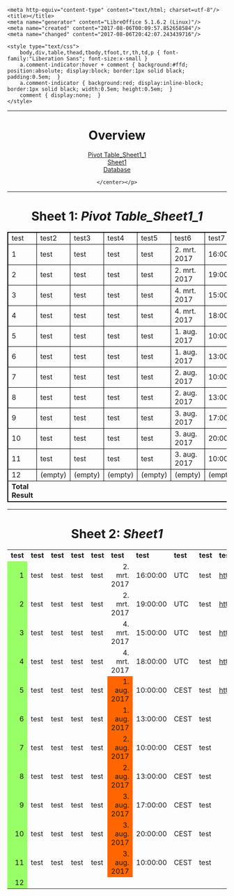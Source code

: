 <html>
<head>
	
	<meta http-equiv="content-type" content="text/html; charset=utf-8"/>
	<title></title>
	<meta name="generator" content="LibreOffice 5.1.6.2 (Linux)"/>
	<meta name="created" content="2017-08-06T00:09:57.852658584"/>
	<meta name="changed" content="2017-08-06T20:42:07.243439716"/>
	
	<style type="text/css">
		body,div,table,thead,tbody,tfoot,tr,th,td,p { font-family:"Liberation Sans"; font-size:x-small }
		a.comment-indicator:hover + comment { background:#ffd; position:absolute; display:block; border:1px solid black; padding:0.5em;  } 
		a.comment-indicator { background:red; display:inline-block; border:1px solid black; width:0.5em; height:0.5em;  } 
		comment { display:none;  } 
	</style>
	
</head>

<body>
<hr>
	<p><center>
		<h1>Overview</h1>
		<A HREF="#table0">Pivot Table_Sheet1_1</A><br>
		<A HREF="#table1">Sheet1</A><br>
		<A HREF="#table2">Database</A><br>
		
	</center></p>
<hr>
<A NAME="table0"><h1>Sheet 1: <em>Pivot Table_Sheet1_1</em></h1></A>
<table cellspacing="0" border="0">
	<colgroup width="87"></colgroup>
	<colgroup span="4" width="57"></colgroup>
	<colgroup width="86"></colgroup>
	<colgroup width="63"></colgroup>
	<colgroup span="2" width="57"></colgroup>
	<colgroup width="553"></colgroup>
	<colgroup span="2" width="57"></colgroup>
	<colgroup width="125"></colgroup>
	<colgroup width="57"></colgroup>
	<colgroup width="283"></colgroup>
	<colgroup span="2" width="57"></colgroup>
	<tr>
		<td style="border-top: 2px solid #000000; border-bottom: 1px solid #000000; border-left: 2px solid #000000; border-right: 1px solid #000000" height="17" align="left">test</td>
		<td style="border-top: 2px solid #000000; border-bottom: 1px solid #000000; border-left: 1px solid #000000; border-right: 1px solid #000000" align="left">test2</td>
		<td style="border-top: 2px solid #000000; border-bottom: 1px solid #000000; border-left: 1px solid #000000; border-right: 1px solid #000000" align="left">test3</td>
		<td style="border-top: 2px solid #000000; border-bottom: 1px solid #000000; border-left: 1px solid #000000; border-right: 1px solid #000000" align="left">test4</td>
		<td style="border-top: 2px solid #000000; border-bottom: 1px solid #000000; border-left: 1px solid #000000; border-right: 1px solid #000000" align="left">test5</td>
		<td style="border-top: 2px solid #000000; border-bottom: 1px solid #000000; border-left: 1px solid #000000; border-right: 1px solid #000000" align="left">test6</td>
		<td style="border-top: 2px solid #000000; border-bottom: 1px solid #000000; border-left: 1px solid #000000; border-right: 1px solid #000000" align="left">test7</td>
		<td style="border-top: 2px solid #000000; border-bottom: 1px solid #000000; border-left: 1px solid #000000; border-right: 1px solid #000000" align="left">test8</td>
		<td style="border-top: 2px solid #000000; border-bottom: 1px solid #000000; border-left: 1px solid #000000; border-right: 1px solid #000000" align="left">test9</td>
		<td style="border-top: 2px solid #000000; border-bottom: 1px solid #000000; border-left: 1px solid #000000; border-right: 1px solid #000000" align="left">test10</td>
		<td style="border-top: 2px solid #000000; border-bottom: 1px solid #000000; border-left: 1px solid #000000; border-right: 1px solid #000000" align="left">test11</td>
		<td style="border-top: 2px solid #000000; border-bottom: 1px solid #000000; border-left: 1px solid #000000; border-right: 1px solid #000000" align="left">test12</td>
		<td style="border-top: 2px solid #000000; border-bottom: 1px solid #000000; border-left: 1px solid #000000; border-right: 1px solid #000000" align="left">test13</td>
		<td style="border-top: 2px solid #000000; border-bottom: 1px solid #000000; border-left: 1px solid #000000; border-right: 1px solid #000000" align="left">test14</td>
		<td style="border-top: 2px solid #000000; border-bottom: 1px solid #000000; border-left: 1px solid #000000; border-right: 1px solid #000000" align="left">test15</td>
		<td style="border-top: 2px solid #000000; border-bottom: 1px solid #000000; border-left: 1px solid #000000; border-right: 1px solid #000000" align="left">test32</td>
		<td style="border-top: 2px solid #000000; border-bottom: 1px solid #000000; border-left: 1px solid #000000; border-right: 2px solid #000000" align="left">(empty)</td>
	</tr>
	<tr>
		<td style="border-top: 1px solid #000000; border-bottom: 1px solid #000000; border-left: 2px solid #000000; border-right: 1px solid #000000" height="17" align="left" sdval="1" sdnum="1043;">1</td>
		<td style="border-top: 1px solid #000000; border-bottom: 1px solid #000000; border-left: 1px solid #000000; border-right: 1px solid #000000" align="left">test</td>
		<td style="border-top: 1px solid #000000; border-bottom: 1px solid #000000; border-left: 1px solid #000000; border-right: 1px solid #000000" align="left">test</td>
		<td style="border-top: 1px solid #000000; border-bottom: 1px solid #000000; border-left: 1px solid #000000; border-right: 1px solid #000000" align="left">test</td>
		<td style="border-top: 1px solid #000000; border-bottom: 1px solid #000000; border-left: 1px solid #000000; border-right: 1px solid #000000" align="left">test</td>
		<td style="border-top: 1px solid #000000; border-bottom: 1px solid #000000; border-left: 1px solid #000000; border-right: 1px solid #000000" align="left" sdnum="1043;0;D. MMM. JJJJ">2. mrt. 2017</td>
		<td style="border-top: 1px solid #000000; border-bottom: 1px solid #000000; border-left: 1px solid #000000; border-right: 1px solid #000000" align="left" sdval="0,666666666666667" sdnum="1043;0;UU:MM:SS">16:00:00</td>
		<td style="border-top: 1px solid #000000; border-bottom: 1px solid #000000; border-left: 1px solid #000000; border-right: 1px solid #000000" align="left">UTC</td>
		<td style="border-top: 1px solid #000000; border-bottom: 1px solid #000000; border-left: 1px solid #000000; border-right: 1px solid #000000" align="left">test</td>
		<td style="border-top: 1px solid #000000; border-bottom: 1px solid #000000; border-left: 1px solid #000000; border-right: 1px solid #000000" align="left">http://www.test.com/test/test/_/id/testtesttesttesttesttesttesttesttesttesttesttesttesttesttest</td>
		<td style="border-top: 1px solid #000000; border-bottom: 1px solid #000000; border-left: 1px solid #000000; border-right: 1px solid #000000" align="left" sdval="2" sdnum="1043;">2</td>
		<td style="border-top: 1px solid #000000; border-bottom: 1px solid #000000; border-left: 1px solid #000000; border-right: 1px solid #000000" align="left">test</td>
		<td style="border-top: 1px solid #000000; border-bottom: 1px solid #000000; border-left: 1px solid #000000; border-right: 1px solid #000000" align="left">testtesttesttesttest</td>
		<td style="border-top: 1px solid #000000; border-bottom: 1px solid #000000; border-left: 1px solid #000000; border-right: 1px solid #000000" align="left">test</td>
		<td style="border-top: 1px solid #000000; border-bottom: 1px solid #000000; border-left: 1px solid #000000; border-right: 1px solid #000000" align="left">testtesttesttesttesttesttesttesttesttesttesttest</td>
		<td style="border-top: 1px solid #000000; border-bottom: 1px solid #000000; border-left: 1px solid #000000; border-right: 1px solid #000000" align="left">test</td>
		<td style="border-top: 1px solid #000000; border-bottom: 1px solid #000000; border-left: 1px solid #000000; border-right: 2px solid #000000" align="left"><br></td>
	</tr>
	<tr>
		<td style="border-top: 1px solid #000000; border-bottom: 1px solid #000000; border-left: 2px solid #000000; border-right: 1px solid #000000" height="17" align="left" sdval="2" sdnum="1043;">2</td>
		<td style="border-top: 1px solid #000000; border-bottom: 1px solid #000000; border-left: 1px solid #000000; border-right: 1px solid #000000" align="left">test</td>
		<td style="border-top: 1px solid #000000; border-bottom: 1px solid #000000; border-left: 1px solid #000000; border-right: 1px solid #000000" align="left">test</td>
		<td style="border-top: 1px solid #000000; border-bottom: 1px solid #000000; border-left: 1px solid #000000; border-right: 1px solid #000000" align="left">test</td>
		<td style="border-top: 1px solid #000000; border-bottom: 1px solid #000000; border-left: 1px solid #000000; border-right: 1px solid #000000" align="left">test</td>
		<td style="border-top: 1px solid #000000; border-bottom: 1px solid #000000; border-left: 1px solid #000000; border-right: 1px solid #000000" align="left" sdnum="1043;0;D. MMM. JJJJ">2. mrt. 2017</td>
		<td style="border-top: 1px solid #000000; border-bottom: 1px solid #000000; border-left: 1px solid #000000; border-right: 1px solid #000000" align="left" sdval="0,791666666666667" sdnum="1043;0;UU:MM:SS">19:00:00</td>
		<td style="border-top: 1px solid #000000; border-bottom: 1px solid #000000; border-left: 1px solid #000000; border-right: 1px solid #000000" align="left">UTC</td>
		<td style="border-top: 1px solid #000000; border-bottom: 1px solid #000000; border-left: 1px solid #000000; border-right: 1px solid #000000" align="left">test</td>
		<td style="border-top: 1px solid #000000; border-bottom: 1px solid #000000; border-left: 1px solid #000000; border-right: 1px solid #000000" align="left">http://www.test.com/test/test/_/id/testtesttesttesttesttesttesttesttesttesttesttesttesttesttest</td>
		<td style="border-top: 1px solid #000000; border-bottom: 1px solid #000000; border-left: 1px solid #000000; border-right: 1px solid #000000" align="left" sdval="2" sdnum="1043;">2</td>
		<td style="border-top: 1px solid #000000; border-bottom: 1px solid #000000; border-left: 1px solid #000000; border-right: 1px solid #000000" align="left">test</td>
		<td style="border-top: 1px solid #000000; border-bottom: 1px solid #000000; border-left: 1px solid #000000; border-right: 1px solid #000000" align="left">testtesttesttesttest</td>
		<td style="border-top: 1px solid #000000; border-bottom: 1px solid #000000; border-left: 1px solid #000000; border-right: 1px solid #000000" align="left">test</td>
		<td style="border-top: 1px solid #000000; border-bottom: 1px solid #000000; border-left: 1px solid #000000; border-right: 1px solid #000000" align="left">testtesttesttesttesttesttesttesttesttesttesttest</td>
		<td style="border-top: 1px solid #000000; border-bottom: 1px solid #000000; border-left: 1px solid #000000; border-right: 1px solid #000000" align="left">test</td>
		<td style="border-top: 1px solid #000000; border-bottom: 1px solid #000000; border-left: 1px solid #000000; border-right: 2px solid #000000" align="left"><br></td>
	</tr>
	<tr>
		<td style="border-top: 1px solid #000000; border-bottom: 1px solid #000000; border-left: 2px solid #000000; border-right: 1px solid #000000" height="17" align="left" sdval="3" sdnum="1043;">3</td>
		<td style="border-top: 1px solid #000000; border-bottom: 1px solid #000000; border-left: 1px solid #000000; border-right: 1px solid #000000" align="left">test</td>
		<td style="border-top: 1px solid #000000; border-bottom: 1px solid #000000; border-left: 1px solid #000000; border-right: 1px solid #000000" align="left">test</td>
		<td style="border-top: 1px solid #000000; border-bottom: 1px solid #000000; border-left: 1px solid #000000; border-right: 1px solid #000000" align="left">test</td>
		<td style="border-top: 1px solid #000000; border-bottom: 1px solid #000000; border-left: 1px solid #000000; border-right: 1px solid #000000" align="left">test</td>
		<td style="border-top: 1px solid #000000; border-bottom: 1px solid #000000; border-left: 1px solid #000000; border-right: 1px solid #000000" align="left" sdnum="1043;0;D. MMM. JJJJ">4. mrt. 2017</td>
		<td style="border-top: 1px solid #000000; border-bottom: 1px solid #000000; border-left: 1px solid #000000; border-right: 1px solid #000000" align="left" sdval="0,625" sdnum="1043;0;UU:MM:SS">15:00:00</td>
		<td style="border-top: 1px solid #000000; border-bottom: 1px solid #000000; border-left: 1px solid #000000; border-right: 1px solid #000000" align="left">UTC</td>
		<td style="border-top: 1px solid #000000; border-bottom: 1px solid #000000; border-left: 1px solid #000000; border-right: 1px solid #000000" align="left">test</td>
		<td style="border-top: 1px solid #000000; border-bottom: 1px solid #000000; border-left: 1px solid #000000; border-right: 1px solid #000000" align="left">http://www.test.com/test/test/_/id/testtesttesttesttesttesttesttesttesttesttesttesttesttesttest</td>
		<td style="border-top: 1px solid #000000; border-bottom: 1px solid #000000; border-left: 1px solid #000000; border-right: 1px solid #000000" align="left" sdval="2" sdnum="1043;">2</td>
		<td style="border-top: 1px solid #000000; border-bottom: 1px solid #000000; border-left: 1px solid #000000; border-right: 1px solid #000000" align="left">test</td>
		<td style="border-top: 1px solid #000000; border-bottom: 1px solid #000000; border-left: 1px solid #000000; border-right: 1px solid #000000" align="left">testtesttesttesttest</td>
		<td style="border-top: 1px solid #000000; border-bottom: 1px solid #000000; border-left: 1px solid #000000; border-right: 1px solid #000000" align="left">test</td>
		<td style="border-top: 1px solid #000000; border-bottom: 1px solid #000000; border-left: 1px solid #000000; border-right: 1px solid #000000" align="left">testtesttesttesttesttesttesttesttesttesttesttest</td>
		<td style="border-top: 1px solid #000000; border-bottom: 1px solid #000000; border-left: 1px solid #000000; border-right: 1px solid #000000" align="left">test</td>
		<td style="border-top: 1px solid #000000; border-bottom: 1px solid #000000; border-left: 1px solid #000000; border-right: 2px solid #000000" align="left"><br></td>
	</tr>
	<tr>
		<td style="border-top: 1px solid #000000; border-bottom: 1px solid #000000; border-left: 2px solid #000000; border-right: 1px solid #000000" height="17" align="left" sdval="4" sdnum="1043;">4</td>
		<td style="border-top: 1px solid #000000; border-bottom: 1px solid #000000; border-left: 1px solid #000000; border-right: 1px solid #000000" align="left">test</td>
		<td style="border-top: 1px solid #000000; border-bottom: 1px solid #000000; border-left: 1px solid #000000; border-right: 1px solid #000000" align="left">test</td>
		<td style="border-top: 1px solid #000000; border-bottom: 1px solid #000000; border-left: 1px solid #000000; border-right: 1px solid #000000" align="left">test</td>
		<td style="border-top: 1px solid #000000; border-bottom: 1px solid #000000; border-left: 1px solid #000000; border-right: 1px solid #000000" align="left">test</td>
		<td style="border-top: 1px solid #000000; border-bottom: 1px solid #000000; border-left: 1px solid #000000; border-right: 1px solid #000000" align="left" sdnum="1043;0;D. MMM. JJJJ">4. mrt. 2017</td>
		<td style="border-top: 1px solid #000000; border-bottom: 1px solid #000000; border-left: 1px solid #000000; border-right: 1px solid #000000" align="left" sdval="0,75" sdnum="1043;0;UU:MM:SS">18:00:00</td>
		<td style="border-top: 1px solid #000000; border-bottom: 1px solid #000000; border-left: 1px solid #000000; border-right: 1px solid #000000" align="left">UTC</td>
		<td style="border-top: 1px solid #000000; border-bottom: 1px solid #000000; border-left: 1px solid #000000; border-right: 1px solid #000000" align="left">test</td>
		<td style="border-top: 1px solid #000000; border-bottom: 1px solid #000000; border-left: 1px solid #000000; border-right: 1px solid #000000" align="left">http://www.test.com/test/test/_/id/testtesttesttesttesttesttesttesttesttesttesttesttesttesttest</td>
		<td style="border-top: 1px solid #000000; border-bottom: 1px solid #000000; border-left: 1px solid #000000; border-right: 1px solid #000000" align="left" sdval="2" sdnum="1043;">2</td>
		<td style="border-top: 1px solid #000000; border-bottom: 1px solid #000000; border-left: 1px solid #000000; border-right: 1px solid #000000" align="left">test</td>
		<td style="border-top: 1px solid #000000; border-bottom: 1px solid #000000; border-left: 1px solid #000000; border-right: 1px solid #000000" align="left">testtesttesttesttest</td>
		<td style="border-top: 1px solid #000000; border-bottom: 1px solid #000000; border-left: 1px solid #000000; border-right: 1px solid #000000" align="left">test</td>
		<td style="border-top: 1px solid #000000; border-bottom: 1px solid #000000; border-left: 1px solid #000000; border-right: 1px solid #000000" align="left">testtesttesttesttesttesttesttesttesttesttesttest</td>
		<td style="border-top: 1px solid #000000; border-bottom: 1px solid #000000; border-left: 1px solid #000000; border-right: 1px solid #000000" align="left">test</td>
		<td style="border-top: 1px solid #000000; border-bottom: 1px solid #000000; border-left: 1px solid #000000; border-right: 2px solid #000000" align="left"><br></td>
	</tr>
	<tr>
		<td style="border-top: 1px solid #000000; border-bottom: 1px solid #000000; border-left: 2px solid #000000; border-right: 1px solid #000000" height="17" align="left" sdval="5" sdnum="1043;">5</td>
		<td style="border-top: 1px solid #000000; border-bottom: 1px solid #000000; border-left: 1px solid #000000; border-right: 1px solid #000000" align="left">test</td>
		<td style="border-top: 1px solid #000000; border-bottom: 1px solid #000000; border-left: 1px solid #000000; border-right: 1px solid #000000" align="left">test</td>
		<td style="border-top: 1px solid #000000; border-bottom: 1px solid #000000; border-left: 1px solid #000000; border-right: 1px solid #000000" align="left">test</td>
		<td style="border-top: 1px solid #000000; border-bottom: 1px solid #000000; border-left: 1px solid #000000; border-right: 1px solid #000000" align="left">test</td>
		<td style="border-top: 1px solid #000000; border-bottom: 1px solid #000000; border-left: 1px solid #000000; border-right: 1px solid #000000" align="left" sdnum="1043;0;D. MMM. JJJJ">1. aug. 2017</td>
		<td style="border-top: 1px solid #000000; border-bottom: 1px solid #000000; border-left: 1px solid #000000; border-right: 1px solid #000000" align="left" sdval="0,416666666666667" sdnum="1043;0;UU:MM:SS">10:00:00</td>
		<td style="border-top: 1px solid #000000; border-bottom: 1px solid #000000; border-left: 1px solid #000000; border-right: 1px solid #000000" align="left">CEST</td>
		<td style="border-top: 1px solid #000000; border-bottom: 1px solid #000000; border-left: 1px solid #000000; border-right: 1px solid #000000" align="left">test</td>
		<td style="border-top: 1px solid #000000; border-bottom: 1px solid #000000; border-left: 1px solid #000000; border-right: 1px solid #000000" align="left">http://www.test.com/test/test/_/id/testtesttesttesttesttesttesttesttesttesttesttesttesttesttest</td>
		<td style="border-top: 1px solid #000000; border-bottom: 1px solid #000000; border-left: 1px solid #000000; border-right: 1px solid #000000" align="left" sdval="2" sdnum="1043;">2</td>
		<td style="border-top: 1px solid #000000; border-bottom: 1px solid #000000; border-left: 1px solid #000000; border-right: 1px solid #000000" align="left">test</td>
		<td style="border-top: 1px solid #000000; border-bottom: 1px solid #000000; border-left: 1px solid #000000; border-right: 1px solid #000000" align="left">(empty)</td>
		<td style="border-top: 1px solid #000000; border-bottom: 1px solid #000000; border-left: 1px solid #000000; border-right: 1px solid #000000" align="left">test</td>
		<td style="border-top: 1px solid #000000; border-bottom: 1px solid #000000; border-left: 1px solid #000000; border-right: 1px solid #000000" align="left">(empty)</td>
		<td style="border-top: 1px solid #000000; border-bottom: 1px solid #000000; border-left: 1px solid #000000; border-right: 1px solid #000000" align="left">(empty)</td>
		<td style="border-top: 1px solid #000000; border-bottom: 1px solid #000000; border-left: 1px solid #000000; border-right: 2px solid #000000" align="left"><br></td>
	</tr>
	<tr>
		<td style="border-top: 1px solid #000000; border-bottom: 1px solid #000000; border-left: 2px solid #000000; border-right: 1px solid #000000" height="17" align="left" sdval="6" sdnum="1043;">6</td>
		<td style="border-top: 1px solid #000000; border-bottom: 1px solid #000000; border-left: 1px solid #000000; border-right: 1px solid #000000" align="left">test</td>
		<td style="border-top: 1px solid #000000; border-bottom: 1px solid #000000; border-left: 1px solid #000000; border-right: 1px solid #000000" align="left">test</td>
		<td style="border-top: 1px solid #000000; border-bottom: 1px solid #000000; border-left: 1px solid #000000; border-right: 1px solid #000000" align="left">test</td>
		<td style="border-top: 1px solid #000000; border-bottom: 1px solid #000000; border-left: 1px solid #000000; border-right: 1px solid #000000" align="left">test</td>
		<td style="border-top: 1px solid #000000; border-bottom: 1px solid #000000; border-left: 1px solid #000000; border-right: 1px solid #000000" align="left" sdnum="1043;0;D. MMM. JJJJ">1. aug. 2017</td>
		<td style="border-top: 1px solid #000000; border-bottom: 1px solid #000000; border-left: 1px solid #000000; border-right: 1px solid #000000" align="left" sdval="0,541666666666667" sdnum="1043;0;UU:MM:SS">13:00:00</td>
		<td style="border-top: 1px solid #000000; border-bottom: 1px solid #000000; border-left: 1px solid #000000; border-right: 1px solid #000000" align="left">CEST</td>
		<td style="border-top: 1px solid #000000; border-bottom: 1px solid #000000; border-left: 1px solid #000000; border-right: 1px solid #000000" align="left">test</td>
		<td style="border-top: 1px solid #000000; border-bottom: 1px solid #000000; border-left: 1px solid #000000; border-right: 1px solid #000000" align="left">(empty)</td>
		<td style="border-top: 1px solid #000000; border-bottom: 1px solid #000000; border-left: 1px solid #000000; border-right: 1px solid #000000" align="left" sdval="2" sdnum="1043;">2</td>
		<td style="border-top: 1px solid #000000; border-bottom: 1px solid #000000; border-left: 1px solid #000000; border-right: 1px solid #000000" align="left">test</td>
		<td style="border-top: 1px solid #000000; border-bottom: 1px solid #000000; border-left: 1px solid #000000; border-right: 1px solid #000000" align="left">(empty)</td>
		<td style="border-top: 1px solid #000000; border-bottom: 1px solid #000000; border-left: 1px solid #000000; border-right: 1px solid #000000" align="left">test</td>
		<td style="border-top: 1px solid #000000; border-bottom: 1px solid #000000; border-left: 1px solid #000000; border-right: 1px solid #000000" align="left">(empty)</td>
		<td style="border-top: 1px solid #000000; border-bottom: 1px solid #000000; border-left: 1px solid #000000; border-right: 1px solid #000000" align="left">(empty)</td>
		<td style="border-top: 1px solid #000000; border-bottom: 1px solid #000000; border-left: 1px solid #000000; border-right: 2px solid #000000" align="left"><br></td>
	</tr>
	<tr>
		<td style="border-top: 1px solid #000000; border-bottom: 1px solid #000000; border-left: 2px solid #000000; border-right: 1px solid #000000" height="17" align="left" sdval="7" sdnum="1043;">7</td>
		<td style="border-top: 1px solid #000000; border-bottom: 1px solid #000000; border-left: 1px solid #000000; border-right: 1px solid #000000" align="left">test</td>
		<td style="border-top: 1px solid #000000; border-bottom: 1px solid #000000; border-left: 1px solid #000000; border-right: 1px solid #000000" align="left">test</td>
		<td style="border-top: 1px solid #000000; border-bottom: 1px solid #000000; border-left: 1px solid #000000; border-right: 1px solid #000000" align="left">test</td>
		<td style="border-top: 1px solid #000000; border-bottom: 1px solid #000000; border-left: 1px solid #000000; border-right: 1px solid #000000" align="left">test</td>
		<td style="border-top: 1px solid #000000; border-bottom: 1px solid #000000; border-left: 1px solid #000000; border-right: 1px solid #000000" align="left" sdnum="1043;0;D. MMM. JJJJ">2. aug. 2017</td>
		<td style="border-top: 1px solid #000000; border-bottom: 1px solid #000000; border-left: 1px solid #000000; border-right: 1px solid #000000" align="left" sdval="0,416666666666667" sdnum="1043;0;UU:MM:SS">10:00:00</td>
		<td style="border-top: 1px solid #000000; border-bottom: 1px solid #000000; border-left: 1px solid #000000; border-right: 1px solid #000000" align="left">CEST</td>
		<td style="border-top: 1px solid #000000; border-bottom: 1px solid #000000; border-left: 1px solid #000000; border-right: 1px solid #000000" align="left">test</td>
		<td style="border-top: 1px solid #000000; border-bottom: 1px solid #000000; border-left: 1px solid #000000; border-right: 1px solid #000000" align="left">(empty)</td>
		<td style="border-top: 1px solid #000000; border-bottom: 1px solid #000000; border-left: 1px solid #000000; border-right: 1px solid #000000" align="left" sdval="2" sdnum="1043;">2</td>
		<td style="border-top: 1px solid #000000; border-bottom: 1px solid #000000; border-left: 1px solid #000000; border-right: 1px solid #000000" align="left">test</td>
		<td style="border-top: 1px solid #000000; border-bottom: 1px solid #000000; border-left: 1px solid #000000; border-right: 1px solid #000000" align="left">(empty)</td>
		<td style="border-top: 1px solid #000000; border-bottom: 1px solid #000000; border-left: 1px solid #000000; border-right: 1px solid #000000" align="left">test</td>
		<td style="border-top: 1px solid #000000; border-bottom: 1px solid #000000; border-left: 1px solid #000000; border-right: 1px solid #000000" align="left">(empty)</td>
		<td style="border-top: 1px solid #000000; border-bottom: 1px solid #000000; border-left: 1px solid #000000; border-right: 1px solid #000000" align="left">(empty)</td>
		<td style="border-top: 1px solid #000000; border-bottom: 1px solid #000000; border-left: 1px solid #000000; border-right: 2px solid #000000" align="left"><br></td>
	</tr>
	<tr>
		<td style="border-top: 1px solid #000000; border-bottom: 1px solid #000000; border-left: 2px solid #000000; border-right: 1px solid #000000" height="17" align="left" sdval="8" sdnum="1043;">8</td>
		<td style="border-top: 1px solid #000000; border-bottom: 1px solid #000000; border-left: 1px solid #000000; border-right: 1px solid #000000" align="left">test</td>
		<td style="border-top: 1px solid #000000; border-bottom: 1px solid #000000; border-left: 1px solid #000000; border-right: 1px solid #000000" align="left">test</td>
		<td style="border-top: 1px solid #000000; border-bottom: 1px solid #000000; border-left: 1px solid #000000; border-right: 1px solid #000000" align="left">test</td>
		<td style="border-top: 1px solid #000000; border-bottom: 1px solid #000000; border-left: 1px solid #000000; border-right: 1px solid #000000" align="left">test</td>
		<td style="border-top: 1px solid #000000; border-bottom: 1px solid #000000; border-left: 1px solid #000000; border-right: 1px solid #000000" align="left" sdnum="1043;0;D. MMM. JJJJ">2. aug. 2017</td>
		<td style="border-top: 1px solid #000000; border-bottom: 1px solid #000000; border-left: 1px solid #000000; border-right: 1px solid #000000" align="left" sdval="0,541666666666667" sdnum="1043;0;UU:MM:SS">13:00:00</td>
		<td style="border-top: 1px solid #000000; border-bottom: 1px solid #000000; border-left: 1px solid #000000; border-right: 1px solid #000000" align="left">CEST</td>
		<td style="border-top: 1px solid #000000; border-bottom: 1px solid #000000; border-left: 1px solid #000000; border-right: 1px solid #000000" align="left">test</td>
		<td style="border-top: 1px solid #000000; border-bottom: 1px solid #000000; border-left: 1px solid #000000; border-right: 1px solid #000000" align="left">(empty)</td>
		<td style="border-top: 1px solid #000000; border-bottom: 1px solid #000000; border-left: 1px solid #000000; border-right: 1px solid #000000" align="left" sdval="2" sdnum="1043;">2</td>
		<td style="border-top: 1px solid #000000; border-bottom: 1px solid #000000; border-left: 1px solid #000000; border-right: 1px solid #000000" align="left">test</td>
		<td style="border-top: 1px solid #000000; border-bottom: 1px solid #000000; border-left: 1px solid #000000; border-right: 1px solid #000000" align="left">(empty)</td>
		<td style="border-top: 1px solid #000000; border-bottom: 1px solid #000000; border-left: 1px solid #000000; border-right: 1px solid #000000" align="left">test</td>
		<td style="border-top: 1px solid #000000; border-bottom: 1px solid #000000; border-left: 1px solid #000000; border-right: 1px solid #000000" align="left">(empty)</td>
		<td style="border-top: 1px solid #000000; border-bottom: 1px solid #000000; border-left: 1px solid #000000; border-right: 1px solid #000000" align="left">(empty)</td>
		<td style="border-top: 1px solid #000000; border-bottom: 1px solid #000000; border-left: 1px solid #000000; border-right: 2px solid #000000" align="left"><br></td>
	</tr>
	<tr>
		<td style="border-top: 1px solid #000000; border-bottom: 1px solid #000000; border-left: 2px solid #000000; border-right: 1px solid #000000" height="17" align="left" sdval="9" sdnum="1043;">9</td>
		<td style="border-top: 1px solid #000000; border-bottom: 1px solid #000000; border-left: 1px solid #000000; border-right: 1px solid #000000" align="left">test</td>
		<td style="border-top: 1px solid #000000; border-bottom: 1px solid #000000; border-left: 1px solid #000000; border-right: 1px solid #000000" align="left">test</td>
		<td style="border-top: 1px solid #000000; border-bottom: 1px solid #000000; border-left: 1px solid #000000; border-right: 1px solid #000000" align="left">test</td>
		<td style="border-top: 1px solid #000000; border-bottom: 1px solid #000000; border-left: 1px solid #000000; border-right: 1px solid #000000" align="left">test</td>
		<td style="border-top: 1px solid #000000; border-bottom: 1px solid #000000; border-left: 1px solid #000000; border-right: 1px solid #000000" align="left" sdnum="1043;0;D. MMM. JJJJ">3. aug. 2017</td>
		<td style="border-top: 1px solid #000000; border-bottom: 1px solid #000000; border-left: 1px solid #000000; border-right: 1px solid #000000" align="left" sdval="0,708333333333333" sdnum="1043;0;UU:MM:SS">17:00:00</td>
		<td style="border-top: 1px solid #000000; border-bottom: 1px solid #000000; border-left: 1px solid #000000; border-right: 1px solid #000000" align="left">CEST</td>
		<td style="border-top: 1px solid #000000; border-bottom: 1px solid #000000; border-left: 1px solid #000000; border-right: 1px solid #000000" align="left">test</td>
		<td style="border-top: 1px solid #000000; border-bottom: 1px solid #000000; border-left: 1px solid #000000; border-right: 1px solid #000000" align="left">(empty)</td>
		<td style="border-top: 1px solid #000000; border-bottom: 1px solid #000000; border-left: 1px solid #000000; border-right: 1px solid #000000" align="left" sdval="2" sdnum="1043;">2</td>
		<td style="border-top: 1px solid #000000; border-bottom: 1px solid #000000; border-left: 1px solid #000000; border-right: 1px solid #000000" align="left">test</td>
		<td style="border-top: 1px solid #000000; border-bottom: 1px solid #000000; border-left: 1px solid #000000; border-right: 1px solid #000000" align="left">(empty)</td>
		<td style="border-top: 1px solid #000000; border-bottom: 1px solid #000000; border-left: 1px solid #000000; border-right: 1px solid #000000" align="left">test</td>
		<td style="border-top: 1px solid #000000; border-bottom: 1px solid #000000; border-left: 1px solid #000000; border-right: 1px solid #000000" align="left">(empty)</td>
		<td style="border-top: 1px solid #000000; border-bottom: 1px solid #000000; border-left: 1px solid #000000; border-right: 1px solid #000000" align="left">(empty)</td>
		<td style="border-top: 1px solid #000000; border-bottom: 1px solid #000000; border-left: 1px solid #000000; border-right: 2px solid #000000" align="left"><br></td>
	</tr>
	<tr>
		<td style="border-top: 1px solid #000000; border-bottom: 1px solid #000000; border-left: 2px solid #000000; border-right: 1px solid #000000" height="17" align="left" sdval="10" sdnum="1043;">10</td>
		<td style="border-top: 1px solid #000000; border-bottom: 1px solid #000000; border-left: 1px solid #000000; border-right: 1px solid #000000" align="left">test</td>
		<td style="border-top: 1px solid #000000; border-bottom: 1px solid #000000; border-left: 1px solid #000000; border-right: 1px solid #000000" align="left">test</td>
		<td style="border-top: 1px solid #000000; border-bottom: 1px solid #000000; border-left: 1px solid #000000; border-right: 1px solid #000000" align="left">test</td>
		<td style="border-top: 1px solid #000000; border-bottom: 1px solid #000000; border-left: 1px solid #000000; border-right: 1px solid #000000" align="left">test</td>
		<td style="border-top: 1px solid #000000; border-bottom: 1px solid #000000; border-left: 1px solid #000000; border-right: 1px solid #000000" align="left" sdnum="1043;0;D. MMM. JJJJ">3. aug. 2017</td>
		<td style="border-top: 1px solid #000000; border-bottom: 1px solid #000000; border-left: 1px solid #000000; border-right: 1px solid #000000" align="left" sdval="0,833333333333333" sdnum="1043;0;UU:MM:SS">20:00:00</td>
		<td style="border-top: 1px solid #000000; border-bottom: 1px solid #000000; border-left: 1px solid #000000; border-right: 1px solid #000000" align="left">CEST</td>
		<td style="border-top: 1px solid #000000; border-bottom: 1px solid #000000; border-left: 1px solid #000000; border-right: 1px solid #000000" align="left">test</td>
		<td style="border-top: 1px solid #000000; border-bottom: 1px solid #000000; border-left: 1px solid #000000; border-right: 1px solid #000000" align="left">(empty)</td>
		<td style="border-top: 1px solid #000000; border-bottom: 1px solid #000000; border-left: 1px solid #000000; border-right: 1px solid #000000" align="left" sdval="2" sdnum="1043;">2</td>
		<td style="border-top: 1px solid #000000; border-bottom: 1px solid #000000; border-left: 1px solid #000000; border-right: 1px solid #000000" align="left">test</td>
		<td style="border-top: 1px solid #000000; border-bottom: 1px solid #000000; border-left: 1px solid #000000; border-right: 1px solid #000000" align="left">(empty)</td>
		<td style="border-top: 1px solid #000000; border-bottom: 1px solid #000000; border-left: 1px solid #000000; border-right: 1px solid #000000" align="left">test</td>
		<td style="border-top: 1px solid #000000; border-bottom: 1px solid #000000; border-left: 1px solid #000000; border-right: 1px solid #000000" align="left">(empty)</td>
		<td style="border-top: 1px solid #000000; border-bottom: 1px solid #000000; border-left: 1px solid #000000; border-right: 1px solid #000000" align="left">(empty)</td>
		<td style="border-top: 1px solid #000000; border-bottom: 1px solid #000000; border-left: 1px solid #000000; border-right: 2px solid #000000" align="left"><br></td>
	</tr>
	<tr>
		<td style="border-top: 1px solid #000000; border-bottom: 1px solid #000000; border-left: 2px solid #000000; border-right: 1px solid #000000" height="17" align="left" sdval="11" sdnum="1043;">11</td>
		<td style="border-top: 1px solid #000000; border-bottom: 1px solid #000000; border-left: 1px solid #000000; border-right: 1px solid #000000" align="left">test</td>
		<td style="border-top: 1px solid #000000; border-bottom: 1px solid #000000; border-left: 1px solid #000000; border-right: 1px solid #000000" align="left">test</td>
		<td style="border-top: 1px solid #000000; border-bottom: 1px solid #000000; border-left: 1px solid #000000; border-right: 1px solid #000000" align="left">test</td>
		<td style="border-top: 1px solid #000000; border-bottom: 1px solid #000000; border-left: 1px solid #000000; border-right: 1px solid #000000" align="left">test</td>
		<td style="border-top: 1px solid #000000; border-bottom: 1px solid #000000; border-left: 1px solid #000000; border-right: 1px solid #000000" align="left" sdnum="1043;0;D. MMM. JJJJ">3. aug. 2017</td>
		<td style="border-top: 1px solid #000000; border-bottom: 1px solid #000000; border-left: 1px solid #000000; border-right: 1px solid #000000" align="left" sdval="0,416666666666667" sdnum="1043;0;UU:MM:SS">10:00:00</td>
		<td style="border-top: 1px solid #000000; border-bottom: 1px solid #000000; border-left: 1px solid #000000; border-right: 1px solid #000000" align="left">CEST</td>
		<td style="border-top: 1px solid #000000; border-bottom: 1px solid #000000; border-left: 1px solid #000000; border-right: 1px solid #000000" align="left">test</td>
		<td style="border-top: 1px solid #000000; border-bottom: 1px solid #000000; border-left: 1px solid #000000; border-right: 1px solid #000000" align="left">(empty)</td>
		<td style="border-top: 1px solid #000000; border-bottom: 1px solid #000000; border-left: 1px solid #000000; border-right: 1px solid #000000" align="left" sdval="2" sdnum="1043;">2</td>
		<td style="border-top: 1px solid #000000; border-bottom: 1px solid #000000; border-left: 1px solid #000000; border-right: 1px solid #000000" align="left">test</td>
		<td style="border-top: 1px solid #000000; border-bottom: 1px solid #000000; border-left: 1px solid #000000; border-right: 1px solid #000000" align="left">(empty)</td>
		<td style="border-top: 1px solid #000000; border-bottom: 1px solid #000000; border-left: 1px solid #000000; border-right: 1px solid #000000" align="left">test</td>
		<td style="border-top: 1px solid #000000; border-bottom: 1px solid #000000; border-left: 1px solid #000000; border-right: 1px solid #000000" align="left">(empty)</td>
		<td style="border-top: 1px solid #000000; border-bottom: 1px solid #000000; border-left: 1px solid #000000; border-right: 1px solid #000000" align="left">(empty)</td>
		<td style="border-top: 1px solid #000000; border-bottom: 1px solid #000000; border-left: 1px solid #000000; border-right: 2px solid #000000" align="left"><br></td>
	</tr>
	<tr>
		<td style="border-top: 1px solid #000000; border-bottom: 1px solid #000000; border-left: 2px solid #000000; border-right: 1px solid #000000" height="17" align="left" sdval="12" sdnum="1043;">12</td>
		<td style="border-top: 1px solid #000000; border-bottom: 1px solid #000000; border-left: 1px solid #000000; border-right: 1px solid #000000" align="left">(empty)</td>
		<td style="border-top: 1px solid #000000; border-bottom: 1px solid #000000; border-left: 1px solid #000000; border-right: 1px solid #000000" align="left">(empty)</td>
		<td style="border-top: 1px solid #000000; border-bottom: 1px solid #000000; border-left: 1px solid #000000; border-right: 1px solid #000000" align="left">(empty)</td>
		<td style="border-top: 1px solid #000000; border-bottom: 1px solid #000000; border-left: 1px solid #000000; border-right: 1px solid #000000" align="left">(empty)</td>
		<td style="border-top: 1px solid #000000; border-bottom: 1px solid #000000; border-left: 1px solid #000000; border-right: 1px solid #000000" align="left" sdnum="1043;0;D. MMM. JJJJ">(empty)</td>
		<td style="border-top: 1px solid #000000; border-bottom: 1px solid #000000; border-left: 1px solid #000000; border-right: 1px solid #000000" align="left" sdnum="1043;0;UU:MM:SS">(empty)</td>
		<td style="border-top: 1px solid #000000; border-bottom: 1px solid #000000; border-left: 1px solid #000000; border-right: 1px solid #000000" align="left">(empty)</td>
		<td style="border-top: 1px solid #000000; border-bottom: 1px solid #000000; border-left: 1px solid #000000; border-right: 1px solid #000000" align="left">(empty)</td>
		<td style="border-top: 1px solid #000000; border-bottom: 1px solid #000000; border-left: 1px solid #000000; border-right: 1px solid #000000" align="left">(empty)</td>
		<td style="border-top: 1px solid #000000; border-bottom: 1px solid #000000; border-left: 1px solid #000000; border-right: 1px solid #000000" align="left">(empty)</td>
		<td style="border-top: 1px solid #000000; border-bottom: 1px solid #000000; border-left: 1px solid #000000; border-right: 1px solid #000000" align="left">(empty)</td>
		<td style="border-top: 1px solid #000000; border-bottom: 1px solid #000000; border-left: 1px solid #000000; border-right: 1px solid #000000" align="left">(empty)</td>
		<td style="border-top: 1px solid #000000; border-bottom: 1px solid #000000; border-left: 1px solid #000000; border-right: 1px solid #000000" align="left">(empty)</td>
		<td style="border-top: 1px solid #000000; border-bottom: 1px solid #000000; border-left: 1px solid #000000; border-right: 1px solid #000000" align="left">(empty)</td>
		<td style="border-top: 1px solid #000000; border-bottom: 1px solid #000000; border-left: 1px solid #000000; border-right: 1px solid #000000" align="left">(empty)</td>
		<td style="border-top: 1px solid #000000; border-bottom: 1px solid #000000; border-left: 1px solid #000000; border-right: 2px solid #000000" align="left"><br></td>
	</tr>
	<tr>
		<td style="border-top: 1px solid #000000; border-bottom: 2px solid #000000; border-left: 2px solid #000000" height="17" align="left"><b>Total Result</b></td>
		<td style="border-top: 1px solid #000000; border-bottom: 2px solid #000000" align="left"><b><br></b></td>
		<td style="border-top: 1px solid #000000; border-bottom: 2px solid #000000" align="left"><b><br></b></td>
		<td style="border-top: 1px solid #000000; border-bottom: 2px solid #000000" align="left"><b><br></b></td>
		<td style="border-top: 1px solid #000000; border-bottom: 2px solid #000000" align="left"><b><br></b></td>
		<td style="border-top: 1px solid #000000; border-bottom: 2px solid #000000" align="left" sdnum="1043;0;D. MMM. JJJJ"><b><br></b></td>
		<td style="border-top: 1px solid #000000; border-bottom: 2px solid #000000" align="left" sdnum="1043;0;UU:MM:SS"><b><br></b></td>
		<td style="border-top: 1px solid #000000; border-bottom: 2px solid #000000" align="left"><b><br></b></td>
		<td style="border-top: 1px solid #000000; border-bottom: 2px solid #000000" align="left"><b><br></b></td>
		<td style="border-top: 1px solid #000000; border-bottom: 2px solid #000000" align="left"><b><br></b></td>
		<td style="border-top: 1px solid #000000; border-bottom: 2px solid #000000" align="left"><b><br></b></td>
		<td style="border-top: 1px solid #000000; border-bottom: 2px solid #000000" align="left"><b><br></b></td>
		<td style="border-top: 1px solid #000000; border-bottom: 2px solid #000000" align="left"><b><br></b></td>
		<td style="border-top: 1px solid #000000; border-bottom: 2px solid #000000" align="left"><b><br></b></td>
		<td style="border-top: 1px solid #000000; border-bottom: 2px solid #000000" align="left"><b><br></b></td>
		<td style="border-top: 1px solid #000000; border-bottom: 2px solid #000000; border-right: 1px solid #000000" align="left"><b><br></b></td>
		<td style="border-top: 1px solid #000000; border-bottom: 2px solid #000000; border-left: 1px solid #000000; border-right: 2px solid #000000" align="left"><b><br></b></td>
	</tr>
</table>
<!-- ************************************************************************** -->
<hr>
<A NAME="table1"><h1>Sheet 2: <em>Sheet1</em></h1></A>
<table cellspacing="0" border="0">
	<colgroup width="46"></colgroup>
	<colgroup width="219"></colgroup>
	<colgroup width="101"></colgroup>
	<colgroup width="95"></colgroup>
	<colgroup width="66"></colgroup>
	<colgroup width="161"></colgroup>
	<colgroup width="162"></colgroup>
	<colgroup width="200"></colgroup>
	<colgroup width="255"></colgroup>
	<colgroup width="769"></colgroup>
	<colgroup width="181"></colgroup>
	<colgroup width="80"></colgroup>
	<colgroup width="278"></colgroup>
	<colgroup width="80"></colgroup>
	<colgroup width="288"></colgroup>
	<colgroup width="80"></colgroup>
	<colgroup width="99"></colgroup>
	<colgroup width="80"></colgroup>
	<colgroup width="99"></colgroup>
	<colgroup width="80"></colgroup>
	<colgroup width="99"></colgroup>
	<colgroup width="79"></colgroup>
	<colgroup width="98"></colgroup>
	<colgroup width="201"></colgroup>
	<colgroup width="190"></colgroup>
	<colgroup width="131"></colgroup>
	<colgroup width="140"></colgroup>
	<colgroup width="141"></colgroup>
	<colgroup width="179"></colgroup>
	<colgroup width="201"></colgroup>
	<colgroup width="203"></colgroup>
	<colgroup width="242"></colgroup>
	<colgroup width="244"></colgroup>
	<colgroup width="115"></colgroup>
	<colgroup width="181"></colgroup>
	<colgroup width="184"></colgroup>
	<colgroup span="3" width="85"></colgroup>
	<tr>
		<td height="17" align="left"><b>test</b></td>
		<td align="left"><b>test</b></td>
		<td align="left"><b>test</b></td>
		<td align="left"><b>test</b></td>
		<td align="left"><b>test</b></td>
		<td align="left"><b>test</b></td>
		<td align="left"><b>test</b></td>
		<td align="left"><b>test</b></td>
		<td align="left"><b>test</b></td>
		<td align="left"><b>test</b></td>
		<td align="left"><b>test</b></td>
		<td align="left"><b>test</b></td>
		<td align="left"><b>test</b></td>
		<td align="left"><b>test</b></td>
		<td align="left"><b>test</b></td>
		<td align="left"><b>test</b></td>
		<td align="left"><b>test</b></td>
		<td align="left"><b>test</b></td>
		<td align="left"><b>test</b></td>
		<td align="left"><b>test</b></td>
		<td align="left"><b>test</b></td>
		<td align="left"><b>test</b></td>
		<td align="left"><b>test</b></td>
		<td align="left"><b>test</b></td>
		<td align="left"><b>test</b></td>
		<td align="left"><b>test</b></td>
		<td align="left"><b>test</b></td>
		<td align="left"><b>test</b></td>
		<td align="left"><b>test</b></td>
		<td align="left"><b>test</b></td>
		<td align="left"><b>test</b></td>
		<td align="left"><b>test</b></td>
		<td align="left"><b>test</b></td>
		<td align="left"><b>test</b></td>
		<td align="left"><b>test</b></td>
		<td align="left"><b>test</b></td>
		<td align="left"><b>test</b></td>
		<td align="left"><b>test</b></td>
		<td align="left"><b>test</b></td>
	</tr>
	<tr>
		<td height="17" align="right" bgcolor="#99FF66" sdval="1" sdnum="1043;">1</td>
		<td align="left">test</td>
		<td align="left">test</td>
		<td align="left">test</td>
		<td align="left">test</td>
		<td align="right" sdval="42796" sdnum="1043;0;D. MMM. JJJJ">2. mrt. 2017</td>
		<td align="right" sdval="0,666666666666667" sdnum="1043;0;UU:MM:SS">16:00:00</td>
		<td align="left">UTC</td>
		<td align="left">test</td>
		<td align="left"><a href="http://www.test.com/test/test/_/id/testtesttesttesttesttesttesttesttesttesttesttesttesttesttest">http://www.test.com/test/test/_/id/testtesttesttesttesttesttesttesttesttesttesttesttesttesttest</a></td>
		<td align="right" sdval="2" sdnum="1043;">2</td>
		<td align="left">test</td>
		<td align="left">testtesttesttesttest</td>
		<td align="left">test</td>
		<td align="left">testtesttesttesttesttesttesttesttesttesttesttest</td>
		<td align="left"><br></td>
		<td align="left"><br></td>
		<td align="left"><br></td>
		<td align="left"><br></td>
		<td align="left"><br></td>
		<td align="left"><br></td>
		<td align="left"><br></td>
		<td align="left"><br></td>
		<td align="right" sdval="0,00001" sdnum="1043;">0,00001</td>
		<td align="right" sdval="6" sdnum="1043;">6</td>
		<td align="right" sdval="10" sdnum="1043;">10</td>
		<td align="right" sdval="42796" sdnum="1043;0;D. MMM. JJJJ">2. mrt. 2017</td>
		<td align="right" sdval="0,666666666666667" sdnum="1043;0;UU:MM:SS">16:00:00</td>
		<td align="left">UTC</td>
		<td align="left">test</td>
		<td align="left">test</td>
		<td align="left">test</td>
		<td align="left">test</td>
		<td align="right" sdval="42787" sdnum="1043;0;DD-MM-JJ">21-02-17</td>
		<td align="left">test</td>
		<td align="left">test</td>
		<td align="left"><br></td>
		<td align="left"><br></td>
		<td align="left"><br></td>
	</tr>
	<tr>
		<td height="17" align="right" bgcolor="#99FF66" sdval="2" sdnum="1043;">2</td>
		<td align="left">test</td>
		<td align="left">test</td>
		<td align="left">test</td>
		<td align="left">test</td>
		<td align="right" sdval="42796" sdnum="1043;0;D. MMM. JJJJ">2. mrt. 2017</td>
		<td align="right" sdval="0,791666666666667" sdnum="1043;0;UU:MM:SS">19:00:00</td>
		<td align="left">UTC</td>
		<td align="left">test</td>
		<td align="left"><a href="http://www.test.com/test/test/_/id/testtesttesttesttesttesttesttesttesttesttesttesttesttesttest">http://www.test.com/test/test/_/id/testtesttesttesttesttesttesttesttesttesttesttesttesttesttest</a></td>
		<td align="right" sdval="2" sdnum="1043;">2</td>
		<td align="left">test</td>
		<td align="left">testtesttesttesttest</td>
		<td align="left">test</td>
		<td align="left">testtesttesttesttesttesttesttesttesttesttesttest</td>
		<td align="left"><br></td>
		<td align="left"><br></td>
		<td align="left"><br></td>
		<td align="left"><br></td>
		<td align="left"><br></td>
		<td align="left"><br></td>
		<td align="left"><br></td>
		<td align="left"><br></td>
		<td align="right" sdval="0,00001" sdnum="1043;">0,00001</td>
		<td align="right" sdval="6" sdnum="1043;">6</td>
		<td align="right" sdval="10" sdnum="1043;">10</td>
		<td align="right" sdval="42796" sdnum="1043;0;D. MMM. JJJJ">2. mrt. 2017</td>
		<td align="right" sdval="0,791666666666667" sdnum="1043;0;UU:MM:SS">19:00:00</td>
		<td align="left">UTC</td>
		<td align="left">test</td>
		<td align="left">test</td>
		<td align="left">test</td>
		<td align="left">test</td>
		<td align="right" sdval="42787" sdnum="1043;0;DD-MM-JJ">21-02-17</td>
		<td align="left">test</td>
		<td align="left">test</td>
		<td align="left"><br></td>
		<td align="left"><br></td>
		<td align="left"><br></td>
	</tr>
	<tr>
		<td height="17" align="right" bgcolor="#99FF66" sdval="3" sdnum="1043;">3</td>
		<td align="left">test</td>
		<td align="left">test</td>
		<td align="left">test</td>
		<td align="left">test</td>
		<td align="right" sdval="42798" sdnum="1043;0;D. MMM. JJJJ">4. mrt. 2017</td>
		<td align="right" sdval="0,625" sdnum="1043;0;UU:MM:SS">15:00:00</td>
		<td align="left">UTC</td>
		<td align="left">test</td>
		<td align="left"><a href="http://www.test.com/test/test/_/id/testtesttesttesttesttesttesttesttesttesttesttesttesttesttest">http://www.test.com/test/test/_/id/testtesttesttesttesttesttesttesttesttesttesttesttesttesttest</a></td>
		<td align="right" sdval="2" sdnum="1043;">2</td>
		<td align="left">test</td>
		<td align="left">testtesttesttesttest</td>
		<td align="left">test</td>
		<td align="left">testtesttesttesttesttesttesttesttesttesttesttest</td>
		<td align="left"><br></td>
		<td align="left"><br></td>
		<td align="left"><br></td>
		<td align="left"><br></td>
		<td align="left"><br></td>
		<td align="left"><br></td>
		<td align="left"><br></td>
		<td align="left"><br></td>
		<td align="right" sdval="0,00001" sdnum="1043;">0,00001</td>
		<td align="right" sdval="6" sdnum="1043;">6</td>
		<td align="right" sdval="30" sdnum="1043;">30</td>
		<td align="right" sdval="42798" sdnum="1043;0;D. MMM. JJJJ">4. mrt. 2017</td>
		<td align="right" sdval="0,625" sdnum="1043;0;UU:MM:SS">15:00:00</td>
		<td align="left">UTC</td>
		<td align="left">test</td>
		<td align="left">test</td>
		<td align="left">test</td>
		<td align="left">test</td>
		<td align="right" sdval="42795" sdnum="1043;0;DD-MM-JJ">01-03-17</td>
		<td align="left">test</td>
		<td align="left">test</td>
		<td align="left">test</td>
		<td align="left">test</td>
		<td align="left"><br></td>
	</tr>
	<tr>
		<td height="17" align="right" bgcolor="#99FF66" sdval="4" sdnum="1043;">4</td>
		<td align="left">test</td>
		<td align="left">test</td>
		<td align="left">test</td>
		<td align="left">test</td>
		<td align="right" sdval="42798" sdnum="1043;0;D. MMM. JJJJ">4. mrt. 2017</td>
		<td align="right" sdval="0,75" sdnum="1043;0;UU:MM:SS">18:00:00</td>
		<td align="left">UTC</td>
		<td align="left">test</td>
		<td align="left"><a href="http://www.test.com/test/test/_/id/testtesttesttesttesttesttesttesttesttesttesttesttesttesttest">http://www.test.com/test/test/_/id/testtesttesttesttesttesttesttesttesttesttesttesttesttesttest</a></td>
		<td align="right" sdval="2" sdnum="1043;">2</td>
		<td align="left">test</td>
		<td align="left">testtesttesttesttest</td>
		<td align="left">test</td>
		<td align="left">testtesttesttesttesttesttesttesttesttesttesttest</td>
		<td align="left"><br></td>
		<td align="left"><br></td>
		<td align="left"><br></td>
		<td align="left"><br></td>
		<td align="left"><br></td>
		<td align="left"><br></td>
		<td align="left"><br></td>
		<td align="left"><br></td>
		<td align="right" sdval="0,00001" sdnum="1043;">0,00001</td>
		<td align="right" sdval="6" sdnum="1043;">6</td>
		<td align="right" sdval="10" sdnum="1043;">10</td>
		<td align="right" sdval="42798" sdnum="1043;0;D. MMM. JJJJ">4. mrt. 2017</td>
		<td align="right" sdval="0,75" sdnum="1043;0;UU:MM:SS">18:00:00</td>
		<td align="left">UTC</td>
		<td align="left">test</td>
		<td align="left">test</td>
		<td align="left">test</td>
		<td align="left">test</td>
		<td align="right" sdval="42795" sdnum="1043;0;DD-MM-JJ">01-03-17</td>
		<td align="left">test</td>
		<td align="left">test</td>
		<td align="left">test</td>
		<td align="left">test</td>
		<td align="left"><br></td>
	</tr>
	<tr>
		<td height="17" align="right" bgcolor="#99FF66" sdval="5" sdnum="1043;">5</td>
		<td align="left">test</td>
		<td align="left">test</td>
		<td align="left">test</td>
		<td align="left">test</td>
		<td align="right" bgcolor="#FF6600" sdval="42948" sdnum="1043;0;D. MMM. JJJJ">1. aug. 2017</td>
		<td align="right" sdval="0,416666666666667" sdnum="1043;0;UU:MM:SS">10:00:00</td>
		<td align="left">CEST</td>
		<td align="left">test</td>
		<td align="left"><a href="http://www.test.com/test/test/_/id/testtesttesttesttesttesttesttesttesttesttesttesttesttesttest">http://www.test.com/test/test/_/id/testtesttesttesttesttesttesttesttesttesttesttesttesttesttest</a></td>
		<td align="right" sdval="2" sdnum="1043;">2</td>
		<td align="left">test</td>
		<td align="left"><br></td>
		<td align="left">test</td>
		<td align="left"><br></td>
		<td align="left"><br></td>
		<td align="left"><br></td>
		<td align="left"><br></td>
		<td align="left"><br></td>
		<td align="left"><br></td>
		<td align="left"><br></td>
		<td align="left"><br></td>
		<td align="left"><br></td>
		<td align="left"><br></td>
		<td align="left"><br></td>
		<td align="left"><br></td>
		<td align="left"><br></td>
		<td align="left"><br></td>
		<td align="left"><br></td>
		<td align="left"><br></td>
		<td align="left"><br></td>
		<td align="left"><br></td>
		<td align="left"><br></td>
		<td align="left"><br></td>
		<td align="left"><br></td>
		<td align="left"><br></td>
		<td align="left"><br></td>
		<td align="left"><br></td>
		<td align="left"><br></td>
	</tr>
	<tr>
		<td height="17" align="right" bgcolor="#99FF66" sdval="6" sdnum="1043;">6</td>
		<td align="left">test</td>
		<td align="left">test</td>
		<td align="left">test</td>
		<td align="left">test</td>
		<td align="right" bgcolor="#FF6600" sdval="42948" sdnum="1043;0;D. MMM. JJJJ">1. aug. 2017</td>
		<td align="right" sdval="0,541666666666667" sdnum="1043;0;UU:MM:SS">13:00:00</td>
		<td align="left">CEST</td>
		<td align="left">test</td>
		<td align="left"><br></td>
		<td align="right" sdval="2" sdnum="1043;">2</td>
		<td align="left">test</td>
		<td align="left"><br></td>
		<td align="left">test</td>
		<td align="left"><br></td>
		<td align="left"><br></td>
		<td align="left"><br></td>
		<td align="left"><br></td>
		<td align="left"><br></td>
		<td align="left"><br></td>
		<td align="left"><br></td>
		<td align="left"><br></td>
		<td align="left"><br></td>
		<td align="left"><br></td>
		<td align="left"><br></td>
		<td align="left"><br></td>
		<td align="left"><br></td>
		<td align="left"><br></td>
		<td align="left"><br></td>
		<td align="left"><br></td>
		<td align="left"><br></td>
		<td align="left"><br></td>
		<td align="left"><br></td>
		<td align="left"><br></td>
		<td align="left"><br></td>
		<td align="left"><br></td>
		<td align="left"><br></td>
		<td align="left"><br></td>
		<td align="left"><br></td>
	</tr>
	<tr>
		<td height="17" align="right" bgcolor="#99FF66" sdval="7" sdnum="1043;">7</td>
		<td align="left">test</td>
		<td align="left">test</td>
		<td align="left">test</td>
		<td align="left">test</td>
		<td align="right" bgcolor="#FF6600" sdval="42949" sdnum="1043;0;D. MMM. JJJJ">2. aug. 2017</td>
		<td align="right" sdval="0,416666666666667" sdnum="1043;0;UU:MM:SS">10:00:00</td>
		<td align="left">CEST</td>
		<td align="left">test</td>
		<td align="left"><br></td>
		<td align="right" sdval="2" sdnum="1043;">2</td>
		<td align="left">test</td>
		<td align="left"><br></td>
		<td align="left">test</td>
		<td align="left"><br></td>
		<td align="left"><br></td>
		<td align="left"><br></td>
		<td align="left"><br></td>
		<td align="left"><br></td>
		<td align="left"><br></td>
		<td align="left"><br></td>
		<td align="left"><br></td>
		<td align="left"><br></td>
		<td align="left"><br></td>
		<td align="left"><br></td>
		<td align="left"><br></td>
		<td align="left"><br></td>
		<td align="left"><br></td>
		<td align="left"><br></td>
		<td align="left"><br></td>
		<td align="left"><br></td>
		<td align="left"><br></td>
		<td align="left"><br></td>
		<td align="left"><br></td>
		<td align="left"><br></td>
		<td align="left"><br></td>
		<td align="left"><br></td>
		<td align="left"><br></td>
		<td align="left"><br></td>
	</tr>
	<tr>
		<td height="17" align="right" bgcolor="#99FF66" sdval="8" sdnum="1043;">8</td>
		<td align="left">test</td>
		<td align="left">test</td>
		<td align="left">test</td>
		<td align="left">test</td>
		<td align="right" bgcolor="#FF6600" sdval="42949" sdnum="1043;0;D. MMM. JJJJ">2. aug. 2017</td>
		<td align="right" sdval="0,541666666666667" sdnum="1043;0;UU:MM:SS">13:00:00</td>
		<td align="left">CEST</td>
		<td align="left">test</td>
		<td align="left"><br></td>
		<td align="right" sdval="2" sdnum="1043;">2</td>
		<td align="left">test</td>
		<td align="left"><br></td>
		<td align="left">test</td>
		<td align="left"><br></td>
		<td align="left"><br></td>
		<td align="left"><br></td>
		<td align="left"><br></td>
		<td align="left"><br></td>
		<td align="left"><br></td>
		<td align="left"><br></td>
		<td align="left"><br></td>
		<td align="left"><br></td>
		<td align="left"><br></td>
		<td align="left"><br></td>
		<td align="left"><br></td>
		<td align="left"><br></td>
		<td align="left"><br></td>
		<td align="left"><br></td>
		<td align="left"><br></td>
		<td align="left"><br></td>
		<td align="left"><br></td>
		<td align="left"><br></td>
		<td align="left"><br></td>
		<td align="left"><br></td>
		<td align="left"><br></td>
		<td align="left"><br></td>
		<td align="left"><br></td>
		<td align="left"><br></td>
	</tr>
	<tr>
		<td height="17" align="right" bgcolor="#99FF66" sdval="9" sdnum="1043;">9</td>
		<td align="left">test</td>
		<td align="left">test</td>
		<td align="left">test</td>
		<td align="left">test</td>
		<td align="right" bgcolor="#FF6600" sdval="42950" sdnum="1043;0;D. MMM. JJJJ">3. aug. 2017</td>
		<td align="right" sdval="0,708333333333333" sdnum="1043;0;UU:MM:SS">17:00:00</td>
		<td align="left">CEST</td>
		<td align="left">test</td>
		<td align="left"><br></td>
		<td align="right" sdval="2" sdnum="1043;">2</td>
		<td align="left">test</td>
		<td align="left"><br></td>
		<td align="left">test</td>
		<td align="left"><br></td>
		<td align="left"><br></td>
		<td align="left"><br></td>
		<td align="left"><br></td>
		<td align="left"><br></td>
		<td align="left"><br></td>
		<td align="left"><br></td>
		<td align="left"><br></td>
		<td align="left"><br></td>
		<td align="left"><br></td>
		<td align="left"><br></td>
		<td align="left"><br></td>
		<td align="left"><br></td>
		<td align="left"><br></td>
		<td align="left"><br></td>
		<td align="left"><br></td>
		<td align="left"><br></td>
		<td align="left"><br></td>
		<td align="left"><br></td>
		<td align="left"><br></td>
		<td align="left"><br></td>
		<td align="left"><br></td>
		<td align="left"><br></td>
		<td align="left"><br></td>
		<td align="left"><br></td>
	</tr>
	<tr>
		<td height="17" align="right" bgcolor="#99FF66" sdval="10" sdnum="1043;">10</td>
		<td align="left">test</td>
		<td align="left">test</td>
		<td align="left">test</td>
		<td align="left">test</td>
		<td align="right" bgcolor="#FF6600" sdval="42950" sdnum="1043;0;D. MMM. JJJJ">3. aug. 2017</td>
		<td align="right" sdval="0,833333333333333" sdnum="1043;0;UU:MM:SS">20:00:00</td>
		<td align="left">CEST</td>
		<td align="left">test</td>
		<td align="left"><br></td>
		<td align="right" sdval="2" sdnum="1043;">2</td>
		<td align="left">test</td>
		<td align="left"><br></td>
		<td align="left">test</td>
		<td align="left"><br></td>
		<td align="left"><br></td>
		<td align="left"><br></td>
		<td align="left"><br></td>
		<td align="left"><br></td>
		<td align="left"><br></td>
		<td align="left"><br></td>
		<td align="left"><br></td>
		<td align="left"><br></td>
		<td align="left"><br></td>
		<td align="left"><br></td>
		<td align="left"><br></td>
		<td align="left"><br></td>
		<td align="left"><br></td>
		<td align="left"><br></td>
		<td align="left"><br></td>
		<td align="left"><br></td>
		<td align="left"><br></td>
		<td align="left"><br></td>
		<td align="left"><br></td>
		<td align="left"><br></td>
		<td align="left"><br></td>
		<td align="left"><br></td>
		<td align="left"><br></td>
		<td align="left"><br></td>
	</tr>
	<tr>
		<td height="17" align="right" bgcolor="#99FF66" sdval="11" sdnum="1043;">11</td>
		<td align="left">test</td>
		<td align="left">test</td>
		<td align="left">test</td>
		<td align="left">test</td>
		<td align="right" bgcolor="#FF6600" sdval="42950" sdnum="1043;0;D. MMM. JJJJ">3. aug. 2017</td>
		<td align="right" sdval="0,416666666666667" sdnum="1043;0;UU:MM:SS">10:00:00</td>
		<td align="left">CEST</td>
		<td align="left">test</td>
		<td align="left"><br></td>
		<td align="right" sdval="2" sdnum="1043;">2</td>
		<td align="left">test</td>
		<td align="left"><br></td>
		<td align="left">test</td>
		<td align="left"><br></td>
		<td align="left"><br></td>
		<td align="left"><br></td>
		<td align="left"><br></td>
		<td align="left"><br></td>
		<td align="left"><br></td>
		<td align="left"><br></td>
		<td align="left"><br></td>
		<td align="left"><br></td>
		<td align="left"><br></td>
		<td align="left"><br></td>
		<td align="left"><br></td>
		<td align="left"><br></td>
		<td align="left"><br></td>
		<td align="left"><br></td>
		<td align="left"><br></td>
		<td align="left"><br></td>
		<td align="left"><br></td>
		<td align="left"><br></td>
		<td align="left"><br></td>
		<td align="left"><br></td>
		<td align="left"><br></td>
		<td align="left"><br></td>
		<td align="left"><br></td>
		<td align="left"><br></td>
	</tr>
	<tr>
		<td height="17" align="right" bgcolor="#99FF66" sdval="12" sdnum="1043;">12</td>
		<td align="left"><br></td>
		<td align="left"><br></td>
		<td align="left"><br></td>
		<td align="left"><br></td>
		<td align="left" sdnum="1043;0;D. MMM. JJJJ"><br></td>
		<td align="left" sdnum="1043;0;UU:MM:SS"><br></td>
		<td align="left"><br></td>
		<td align="left"><br></td>
		<td align="left"><br></td>
		<td align="left"><br></td>
		<td align="left"><br></td>
		<td align="left"><br></td>
		<td align="left"><br></td>
		<td align="left"><br></td>
		<td align="left"><br></td>
		<td align="left"><br></td>
		<td align="left"><br></td>
		<td align="left"><br></td>
		<td align="left"><br></td>
		<td align="left"><br></td>
		<td align="left"><br></td>
		<td align="left"><br></td>
		<td align="left"><br></td>
		<td align="left"><br></td>
		<td align="left"><br></td>
		<td align="left"><br></td>
		<td align="left"><br></td>
		<td align="left"><br></td>
		<td align="left"><br></td>
		<td align="left"><br></td>
		<td align="left"><br></td>
		<td align="left"><br></td>
		<td align="left"><br></td>
		<td align="left"><br></td>
		<td align="left"><br></td>
		<td align="left"><br></td>
		<td align="left"><br></td>
		<td align="left"><br></td>
	</tr>
</table>
<!-- ************************************************************************** -->
</body>

</html>
